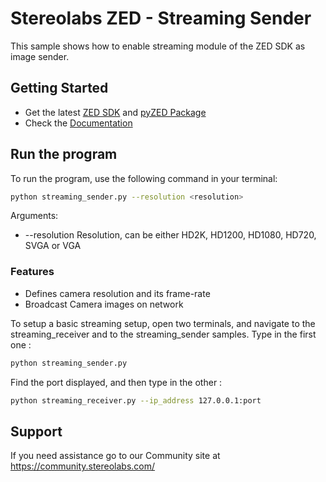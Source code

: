 # Stereolabs ZED - Streaming Sender

This sample shows how to enable streaming module of the ZED SDK as image sender.

## Getting Started
 - Get the latest [ZED SDK](https://www.stereolabs.com/developers/release/) and [pyZED Package](https://www.stereolabs.com/docs/app-development/python/install/)
 - Check the [Documentation](https://www.stereolabs.com/docs/)
 
## Run the program

To run the program, use the following command in your terminal:
```bash
python streaming_sender.py --resolution <resolution>
```
Arguments: 
  - --resolution Resolution, can be either HD2K, HD1200, HD1080, HD720, SVGA or VGA


### Features
 - Defines camera resolution and its frame-rate
 - Broadcast Camera images on network

To setup a basic streaming setup, open two terminals, and navigate to the streaming_receiver and to the streaming_sender samples. Type in the first one : 
```bash
python streaming_sender.py
```
Find the port displayed, and then type in the other : 
```bash
python streaming_receiver.py --ip_address 127.0.0.1:port
```

## Support
If you need assistance go to our Community site at https://community.stereolabs.com/